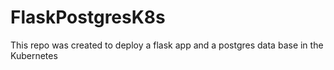 # FlaskPostgresK8s
This repo was created to deploy a flask app and a postgres data base in the Kubernetes

